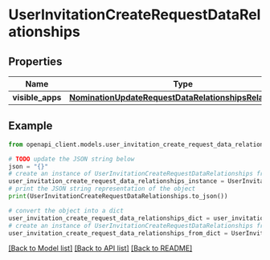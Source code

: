 # UserInvitationCreateRequestDataRelationships


## Properties

Name | Type | Description | Notes
------------ | ------------- | ------------- | -------------
**visible_apps** | [**NominationUpdateRequestDataRelationshipsRelatedApps**](NominationUpdateRequestDataRelationshipsRelatedApps.md) |  | [optional] 

## Example

```python
from openapi_client.models.user_invitation_create_request_data_relationships import UserInvitationCreateRequestDataRelationships

# TODO update the JSON string below
json = "{}"
# create an instance of UserInvitationCreateRequestDataRelationships from a JSON string
user_invitation_create_request_data_relationships_instance = UserInvitationCreateRequestDataRelationships.from_json(json)
# print the JSON string representation of the object
print(UserInvitationCreateRequestDataRelationships.to_json())

# convert the object into a dict
user_invitation_create_request_data_relationships_dict = user_invitation_create_request_data_relationships_instance.to_dict()
# create an instance of UserInvitationCreateRequestDataRelationships from a dict
user_invitation_create_request_data_relationships_from_dict = UserInvitationCreateRequestDataRelationships.from_dict(user_invitation_create_request_data_relationships_dict)
```
[[Back to Model list]](../README.md#documentation-for-models) [[Back to API list]](../README.md#documentation-for-api-endpoints) [[Back to README]](../README.md)


